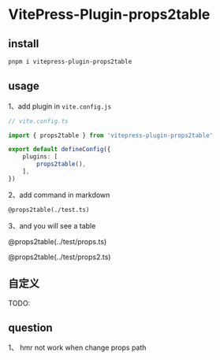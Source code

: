 # VitePress-Plugin-props2table


## install

```bash
pnpm i vitepress-plugin-props2table
```

## usage

1、add plugin in `vite.config.js`

```typescript
// vite.config.ts

import { props2table } from 'vitepress-plugin-props2table'

export default defineConfig({
    plugins: [
        props2table(),
    ],
})
```


2、add command in markdown

```markdown
@props2table(./test.ts)
```


3、and you will see a table

@props2table(../test/props.ts)

@props2table(../test/props2.ts)


## 自定义 

TODO:


## question

1、 hmr not work when change props path
